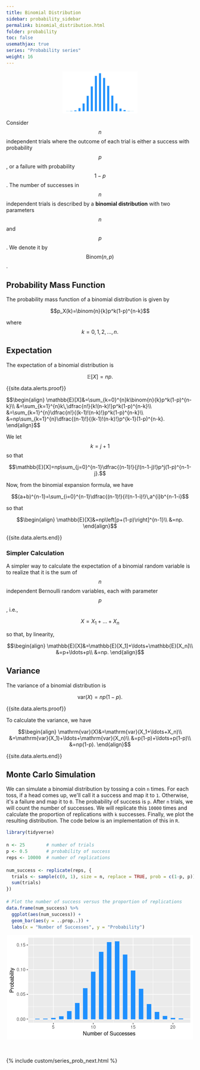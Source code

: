 ```yaml
---
title: Binomial Distribution
sidebar: probability_sidebar
permalink: binomial_distribution.html
folder: probability
toc: false
usemathjax: true
series: "Probability series"
weight: 16
---
```


<p align="center">
  <img src="images/prob/binomial.png" style="width:200px;height:auto;"/>
</p>

Consider $$n$$ independent trials where the outcome of each trial is either a success with probability $$p$$, or a failure with probability $$1-p$$. The number of successes in $$n$$ independent trials is described by a **binomial distribution** with two parameters $$n$$ and $$p$$. We denote it by $$\mathrm{Binom}(n,p)$$.

## Probability Mass Function

The probability mass function of a binomial distribution is given by

$$p_X(k)=\binom{n}{k}p^k(1-p)^{n-k}$$

where $$k=0,1,2,\ldots,n.$$

## Expectation

The expectation of a binomial distribution is

$$\mathbb{E}[X]=np.$$

{{site.data.alerts.proof}}
<p>
$$\begin{align}
\mathbb{E}[X]&=\sum_{k=0}^{n}k\binom{n}{k}p^k(1-p)^{n-k}\\
&=\sum_{k=1}^{n}k\,\dfrac{n!}{k!(n-k)!}p^k(1-p)^{n-k}\\
&=\sum_{k=1}^{n}\dfrac{n!}{(k-1)!(n-k)!}p^k(1-p)^{n-k}\\
&=np\sum_{k=1}^{n}\dfrac{(n-1)!}{(k-1)!(n-k)!}p^{k-1}(1-p)^{n-k}.
\end{align}$$

We let $$k=j+1$$ so that

$$\mathbb{E}[X]=np\sum_{j=0}^{n-1}\dfrac{(n-1)!}{j!(n-1-j)!}p^j(1-p)^{n-1-j}.$$

Now, from the binomial expansion formula, we have

$$(a+b)^{n-1}=\sum_{i=0}^{n-1}\dfrac{(n-1)!}{i!(n-1-i)!}\,a^{i}b^{n-1-i}$$

so that

$$\begin{align}
\mathbb{E}[X]&=np\left[p+(1-p)\right]^{n-1}\\
&=np.
\end{align}$$
</p>
{{site.data.alerts.end}}

### Simpler Calculation

A simpler way to calculate the expectation of a binomial random variable is to realize that it is the sum of $$n$$ independent Bernoulli random variables, each with parameter $$p$$, i.e.,

$$X=X_1+\ldots+X_n$$

so that, by linearity,

$$\begin{align}
\mathbb{E}[X]&=\mathbb{E}[X_1]+\ldots+\mathbb{E}[X_n]\\
&=p+\ldots+p\\
&=np.
\end{align}$$

## Variance

The variance of a binomial distribution is

$$\mathrm{var}(X)=np(1-p).$$

{{site.data.alerts.proof}}
<p> To calculate the variance, we have

$$\begin{align}
\mathrm{var}(X)&=\mathrm{var}(X_1+\ldots+X_n)\\
&=\mathrm{var}(X_1)+\ldots+\mathrm{var}(X_n)\\
&=p(1-p)+\ldots+p(1-p)\\
&=np(1-p).
\end{align}$$
</p>
{{site.data.alerts.end}}

## Monte Carlo Simulation

We can simulate a binomial distribution by tossing a coin ```n``` times. For each toss, if a head comes up, we'll call it a success and map it to ```1```. Otherwise, it's a failure and map it to ```0```. The probability of success is ```p```. After ```n``` trials, we will count the number of successes. We will replicate this ```10000``` times and calculate the proportion of replications with ```k``` successes. Finally, we plot the resulting distribution. The code below is an implementation of this in ```R```.

```r
library(tidyverse)

n <- 25        # number of trials
p <- 0.5       # probability of success
reps <- 10000  # number of replications

num_success <- replicate(reps, {
  trials <- sample(c(0, 1), size = n, replace = TRUE, prob = c(1-p, p))
  sum(trials)
})

# Plot the number of success versus the proportion of replications
data.frame(num_success) %>%
  ggplot(aes(num_success)) +
  geom_bar(aes(y = ..prop..)) +
  labs(x = "Number of Successes", y = "Probability")
```

<p align="center">
  <img src="images/prob/binomial_plot.png" style="width:500px;height:auto;"/>
</p>

<br>

{% include custom/series_prob_next.html %}
